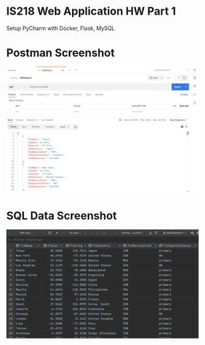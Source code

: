 # IS218 Web Application HW Part 1 
Setup PyCharm with Docker, Flask, MySQL
# Postman Screenshot
![postman request output](screenshots/postman.png)
# SQL Data Screenshot
![pycharm data query](screenshots/query.png)

